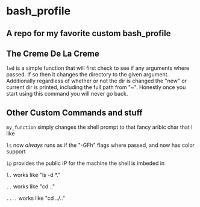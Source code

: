 # bash_profile
A repo for my favorite custom bash_profile
-----
## The Creme De La Creme
`lwd` is a simple function that will first check to see if any arguments where passed. If so then it changes the directory to the given argument. Additionally regardless of whether or not the dir is changed the "new" or current dir is printed, including the full path from "~". Honestly once you start using this command you will never go back.


## Other Custom Commands and stuff
`my_function` simply changes the shell prompt to that fancy aribic char that I like

`ls` now <i>always</i> runs as if the "-GFh" flags where passed, and now has color support

`ip` provides the public IP for the machine the shell is imbeded in

`l.` works like "ls -d *."

`..` works like "cd .."

`....` works like "cd ../.."
